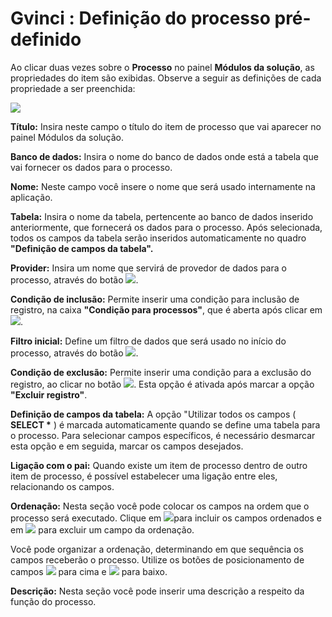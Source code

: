 # Gvinci : Definição do processo pré-definido

Ao clicar duas vezes sobre o **Processo** no painel **Módulos da solução**, as propriedades do item são exibidas. Observe a seguir as definições de cada propriedade a ser preenchida:

![](http://www.gvinci.com.br/manual/defppd1gv5.zoom72.png)

**Título:** Insira neste campo o título do item de processo que vai aparecer no painel Módulos da solução.

**Banco de dados:** Insira o nome do banco de dados onde está a tabela que vai fornecer os dados para o processo.

**Nome:** Neste campo você insere o nome que será usado internamente na aplicação.

**Tabela:** Insira o nome da tabela, pertencente ao banco de dados inserido anteriormente, que fornecerá os dados para o processo. Após selecionada, todos os campos da tabela serão inseridos automaticamente no quadro **"Definição de campos da tabela".**

**Provider:** Insira um nome que servirá de provedor de dados para o processo, através do botão ![](http://www.gvinci.com.br/manual/adicionar.png).

**Condição de inclusão:** Permite inserir uma condição para inclusão de registro, na caixa **"Condição para processos"**, que é aberta após clicar em ![](http://www.gvinci.com.br/manual/adicionar.png).

**Filtro inicial:** Define um filtro de dados que será usado no início do processo, através do botão ![](http://www.gvinci.com.br/manual/adicionar.png).

**Condição de exclusão:** Permite inserir uma condição para a exclusão do registro, ao clicar no botão ![](http://www.gvinci.com.br/manual/adicionar.png). Esta opção é ativada após marcar a opção **"Excluir registro"**.

**Definição de campos da tabela:** A opção "Utilizar todos os campos \( **SELECT \*** \) é marcada automaticamente quando se define uma tabela para o processo. Para selecionar campos específicos, é necessário desmarcar esta opção e em seguida, marcar os campos desejados.

**Ligação com o pai:** Quando existe um item de processo dentro de outro item de processo, é possível estabelecer uma ligação entre eles, relacionando os campos.

**Ordenação:** Nesta seção você pode colocar os campos na ordem que o processo será executado. Clique em ![](http://www.gvinci.com.br/manual/adicionar.png)para incluir os campos ordenados e em ![](http://www.gvinci.com.br/manual/menos.png) para excluir um campo da ordenação.

Você pode organizar a ordenação, determinando em que sequência os campos receberão o processo. Utilize os botões de posicionamento de campos ![](http://www.gvinci.com.br/manual/subir3.png) para cima e ![](http://www.gvinci.com.br/manual/desce.png) para baixo.

**Descrição:** Nesta seção você pode inserir uma descrição a respeito da função do processo.

